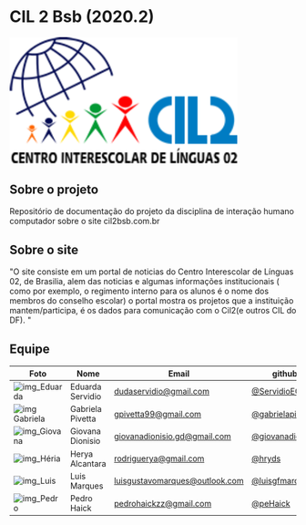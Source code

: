 # CIL 2 Bsb (2020.2)

<img alt = "cli2_logo" src ="images/logo-cil-2.png" width="400" />

## Sobre o projeto

Repositório de documentação do projeto da disciplina de interação humano computador sobre o site cil2bsb.com.br

## Sobre o site

"O site consiste em um portal de noticias do Centro Interescolar de Línguas 02, de Brasilia, alem das noticias e algumas informações institucionais ( como por exemplo, o regimento interno para os alunos é o nome dos membros do conselho escolar) o portal mostra os projetos que a instituição mantem/participa, é os dados para comunicação com o Cil2(e outros CIL do DF). "

## Equipe

| Foto                                                                                                                                                  | Nome             | Email                          | github                                                 |
| ----------------------------------------------------------------------------------------------------------------------------------------------------- | ---------------- | ------------------------------ | ------------------------------------------------------ |
| <img alt = "img_Eduarda" src="https://avatars.githubusercontent.com/u/52542729?s=460&u=15c6d6d47b132e8a9292ff5cbc7bc74a0db052fa&v=4" width = "100"/>  | Eduarda Servidio | dudaservidio@gmail.com         | [@ServidioEC](https://github.com/ServidioEC)           |
| <img alt = "img Gabriela" src="https://avatars.githubusercontent.com/u/65376200?s=460&u=3c43e88ad7c04742fee378e4be059ea5a20eb767&v=4" width = "100"/> | Gabriela Pivetta | gpivetta99@gmail.com           | [@gabrielapivetta](https://github.com/gabrielapivetta) |
| <img alt = "img_Giovana" src="https://avatars.githubusercontent.com/u/54070461?s=460&u=2aa3c6398c506a830ea1927a03e4ed4a684c5492&v=4" width = "100"/>  | Giovana Dionisio | giovanadionisio.gd@gmail.com   | [@giovanadionisio](https://github.com/giovanadionisio) |
| <img alt = "img_Héria" src="https://avatars.githubusercontent.com/u/38510364?s=460&v=4" width = "100"/>                                               | Herya Alcantara  | rodriguerya@gmail.com          | [@hryds](https://github.com/hryds)                     |
| <img alt = "img_Luis" src="https://avatars.githubusercontent.com/u/49294754?s=460&u=fce938231467f581c8e2724c580e23e102433cd7&v=4" width = "100"/>     | Luis Marques     | luisgustavomarques@outlook.com | [@luisgfmarques](https://github.com/luisgfmarques)     |
| <img alt = "img_Pedro" src="https://avatars.githubusercontent.com/u/57498006?s=460&u=ceb5e3f30b818f78f8a08d83b04da5e972ea8db3&v=4" width = "100"/>    | Pedro Haick      | pedrohaickzz@gmail.com         | [@peHaick](https://github.com/peHaick)                 |
